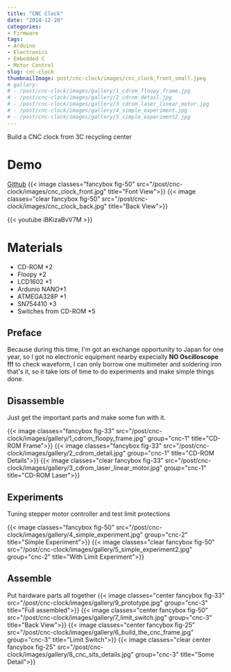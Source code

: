 ```yaml
---
title: "CNC Clock"
date: "2014-12-20"
categories:
- Firmware
tags:
- Arduino
- Electronics
- Embedded C
- Motor Control
slug: cnc-clock
thumbnailImage: post/cnc-clock/images/cnc_clock_front_small.jpeg
# gallery: 
# - /post/cnc-clock/images/gallery/1_cdrom_floopy_frame.jpg
# - /post/cnc-clock/images/gallery/2_cdrom_detail.jpg
# - /post/cnc-clock/images/gallery/3_cdrom_laser_linear_motor.jpg
# - /post/cnc-clock/images/gallery/4_simple_experiment.jpg
# - /post/cnc-clock/images/gallery/5_simple_experiment2.jpg
---
```


<!-- for peek -->
Build a CNC clock from 3C recycling center

<!--more-->
# Demo
[Github](https://github.com/armcortex/CNC_Clock)
{{< image classes="fancybox fig-50" src="/post/cnc-clock/images/cnc_clock_front.jpg" title="Font View">}}
{{< image classes="clear fancybox fig-50" src="/post/cnc-clock/images/cnc_clock_back.jpg" title="Back View">}}

{{< youtube iBKizaBvV7M >}}


# Materials
- CD-ROM *2
- Floopy *2
- LCD1602 *1
- Ardunio NANO*1
- ATMEGA328P *1
- SN754410 *3
- Switches from CD-ROM *5

## Preface
Because during this time, I'm got an exchange opportunity to Japan for one year, so I got no electronic equipment nearby
expecially **NO Oscilloscope !!!** to check waveform, I can only borrow one multimeter and soldering iron that's it, 
so it take lots of time to do experiments and make simple things done.

## Disassemble 
Just get the important parts and make some fun with it.

{{< image classes="fancybox fig-33" src="/post/cnc-clock/images/gallery/1_cdrom_floopy_frame.jpg" group="cnc-1" title="CD-ROM Frame">}}
{{< image classes="fancybox fig-33" src="/post/cnc-clock/images/gallery/2_cdrom_detail.jpg" group="cnc-1" title="CD-ROM Details">}}
{{< image classes="clear fancybox fig-33" src="/post/cnc-clock/images/gallery/3_cdrom_laser_linear_motor.jpg" group="cnc-1" title="CD-ROM Laser">}}

## Experiments
Tuning stepper motor controller and test limit protections

{{< image classes="fancybox fig-50" src="/post/cnc-clock/images/gallery/4_simple_experiment.jpg" group="cnc-2" title="Simple Experiment">}}
{{< image classes="clear fancybox fig-50" src="/post/cnc-clock/images/gallery/5_simple_experiment2.jpg" group="cnc-2" title="With Limit Experiment">}}

## Assemble
Put hardware parts all together
{{< image classes="center fancybox fig-33" src="/post/cnc-clock/images/gallery/9_prototype.jpg" group="cnc-3"  title="Full assembled">}}
{{< image classes="center fancybox fig-50" src="/post/cnc-clock/images/gallery/7_limit_switch.jpg" group="cnc-3"  title="Back View">}}
{{< image classes="center fancybox fig-25" src="/post/cnc-clock/images/gallery/6_build_the_cnc_frame.jpg" group="cnc-3"  title="Limit Switch">}}
{{< image classes="clear center fancybox fig-25" src="/post/cnc-clock/images/gallery/8_cnc_sits_details.jpg" group="cnc-3"  title="Some Detail">}} 


